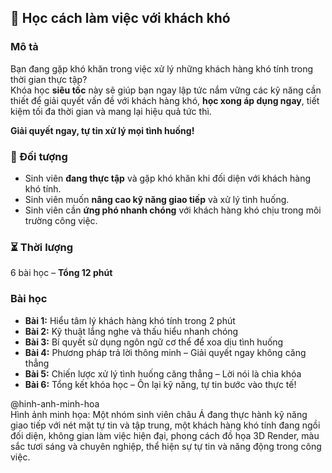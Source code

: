 ## 📌 Học cách làm việc với khách khó  

### Mô tả  
Bạn đang gặp khó khăn trong việc xử lý những khách hàng khó tính trong thời gian thực tập?  
Khóa học **siêu tốc** này sẽ giúp bạn ngay lập tức nắm vững các kỹ năng cần thiết để giải quyết vấn đề với khách hàng khó, **học xong áp dụng ngay**, tiết kiệm tối đa thời gian và mang lại hiệu quả tức thì.  

**Giải quyết ngay, tự tin xử lý mọi tình huống!**  

### 🎯 Đối tượng  
- Sinh viên **đang thực tập** và gặp khó khăn khi đối diện với khách hàng khó tính.  
- Sinh viên muốn **nâng cao kỹ năng giao tiếp** và xử lý tình huống.  
- Sinh viên cần **ứng phó nhanh chóng** với khách hàng khó chịu trong môi trường công việc.  

### ⏳ Thời lượng  
6 bài học – **Tổng 12 phút**  

### Bài học  
- **Bài 1:** Hiểu tâm lý khách hàng khó tính trong 2 phút  
- **Bài 2:** Kỹ thuật lắng nghe và thấu hiểu nhanh chóng  
- **Bài 3:** Bí quyết sử dụng ngôn ngữ cơ thể để xoa dịu tình huống  
- **Bài 4:** Phương pháp trả lời thông minh – Giải quyết ngay không căng thẳng  
- **Bài 5:** Chiến lược xử lý tình huống căng thẳng – Lời nói là chìa khóa  
- **Bài 6:** Tổng kết khóa học – Ôn lại kỹ năng, tự tin bước vào thực tế!  

@hinh-anh-minh-hoa  
Hình ảnh minh họa: Một nhóm sinh viên châu Á đang thực hành kỹ năng giao tiếp với nét mặt tự tin và tập trung, một khách hàng khó tính đang ngồi đối diện, không gian làm việc hiện đại, phong cách đồ họa 3D Render, màu sắc tươi sáng và chuyên nghiệp, thể hiện sự tự tin và năng động trong công việc.